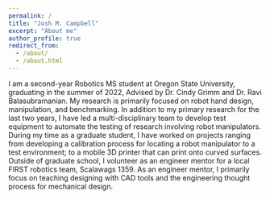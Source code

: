 ```yaml
---
permalink: /
title: "Josh M. Campbell"
excerpt: "About me"
author_profile: true
redirect_from: 
  - /about/
  - /about.html
---
```


I am a second-year Robotics MS student at Oregon State University, graduating in the summer of 2022, Advised by Dr. Cindy Grimm and Dr. Ravi Balasubramanian. My research is primarily focused on robot hand design, manipulation, and benchmarking. In addition to my primary research for the last two years, I have led a multi-disciplinary team to develop test equipment to automate the testing of research involving robot manipulators. During my time as a graduate student, I have worked on projects ranging from developing a calibration process for locating a robot manipulator to a test environment; to a mobile 3D printer that can print onto curved surfaces. Outside of graduate school, I volunteer as an engineer mentor for a local FIRST robotics team, Scalawags 1359. As an engineer mentor, I primarily focus on teaching designing with CAD tools and the engineering thought process for mechanical design.
